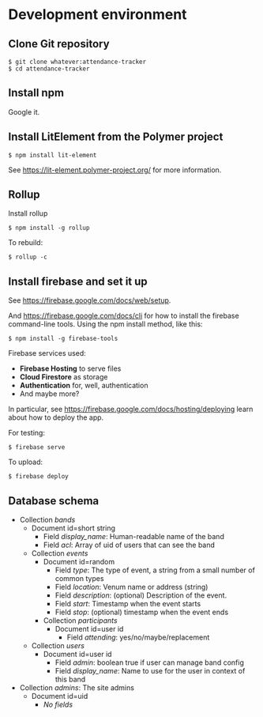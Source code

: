 # Development environment

## Clone Git repository

```
$ git clone whatever:attendance-tracker
$ cd attendance-tracker
```

## Install npm

Google it.

## Install LitElement from the Polymer project

```
$ npm install lit-element
```

See https://lit-element.polymer-project.org/ for more information.

## Rollup

Install rollup

```
$ npm install -g rollup
```

To rebuild:

```
$ rollup -c
```

## Install firebase and set it up

See https://firebase.google.com/docs/web/setup.

And https://firebase.google.com/docs/cli for how to install the
firebase command-line tools. Using the npm install method, like this:

```
$ npm install -g firebase-tools
```

Firebase services used:

* **Firebase Hosting** to serve files
* **Cloud Firestore** as storage
* **Authentication** for, well, authentication
* And maybe more?

In particular, see https://firebase.google.com/docs/hosting/deploying
learn about how to deploy the app.

For testing:

```
$ firebase serve
```

To upload:

```
$ firebase deploy
```

## Database schema

* Collection *bands*
    * Document id=short string
        * Field *display_name*: Human-readable name of the band
        * Field *acl*: Array of uid of users that can see the band
    * Collection *events*
        * Document id=random
            * Field *type*: The type of event, a string from a small number of common types
            * Field *location*: Venum name or address (string)
            * Field *description*: (optional) Description of the event.
            * Field *start*: Timestamp when the event starts
            * Field *stop*: (optional) timestamp when the event ends
        * Collection *participants*
            * Document id=user id
                * Field *attending*: yes/no/maybe/replacement
    * Collection *users*
        * Document id=user id
            * Field *admin*: boolean true if user can manage band config
            * Field *display_name*: Name to use for the user in context of this band
* Collection *admins*: The site admins
    * Document id=uid
        * _No fields_